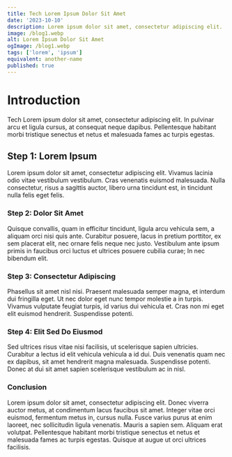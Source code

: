 ```yaml
---
title: Tech Lorem Ipsum Dolor Sit Amet
date: '2023-10-10'
description: Lorem ipsum dolor sit amet, consectetur adipiscing elit.
image: /blog1.webp
alt: Lorem Ipsum Dolor Sit Amet
ogImage: /blog1.webp
tags: ['lorem', 'ipsum']
equivalent: another-name
published: true
---
```


# Introduction

Tech Lorem ipsum dolor sit amet, consectetur adipiscing elit. In pulvinar arcu et ligula cursus, at consequat neque dapibus. Pellentesque habitant morbi tristique senectus et netus et malesuada fames ac turpis egestas.

## Step 1: Lorem Ipsum

Lorem ipsum dolor sit amet, consectetur adipiscing elit. Vivamus lacinia odio vitae vestibulum vestibulum. Cras venenatis euismod malesuada. Nulla consectetur, risus a sagittis auctor, libero urna tincidunt est, in tincidunt nulla felis eget felis.

### Step 2: Dolor Sit Amet

Quisque convallis, quam in efficitur tincidunt, ligula arcu vehicula sem, a aliquam orci nisi quis ante. Curabitur posuere, lacus in pretium porttitor, ex sem placerat elit, nec ornare felis neque nec justo. Vestibulum ante ipsum primis in faucibus orci luctus et ultrices posuere cubilia curae; In nec bibendum elit.

### Step 3: Consectetur Adipiscing

Phasellus sit amet nisl nisi. Praesent malesuada semper magna, et interdum dui fringilla eget. Ut nec dolor eget nunc tempor molestie a in turpis. Vivamus vulputate feugiat turpis, id varius dui vehicula et. Cras non mi eget elit euismod hendrerit. Suspendisse potenti.

### Step 4: Elit Sed Do Eiusmod

Sed ultrices risus vitae nisi facilisis, ut scelerisque sapien ultricies. Curabitur a lectus id elit vehicula vehicula a id dui. Duis venenatis quam nec ex dapibus, sit amet hendrerit magna malesuada. Suspendisse potenti. Donec at dui sit amet sapien scelerisque vestibulum ac in nisl.

### Conclusion

Lorem ipsum dolor sit amet, consectetur adipiscing elit. Donec viverra auctor metus, at condimentum lacus faucibus sit amet. Integer vitae orci euismod, fermentum metus in, cursus nulla. Fusce varius purus at enim laoreet, nec sollicitudin ligula venenatis. Mauris a sapien sem. Aliquam erat volutpat. Pellentesque habitant morbi tristique senectus et netus et malesuada fames ac turpis egestas. Quisque at augue ut orci ultrices facilisis.
